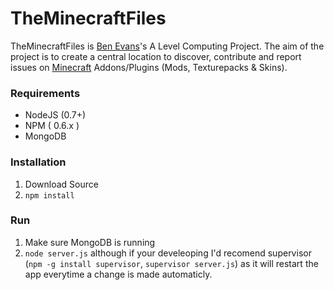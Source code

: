 # TheMinecraftFiles

TheMinecraftFiles is [Ben Evans](http://bensbit.co.uk)'s A Level Computing Project. The aim of the project is to create a central location to discover, contribute and report issues on [Minecraft](http://minecraft.net) Addons/Plugins (Mods, Texturepacks & Skins).

### Requirements

* NodeJS (0.7+)
* NPM ( 0.6.x )
* MongoDB

### Installation

1. Download Source
2. `npm install`

### Run

1. Make sure MongoDB is running
2. `node server.js` although if your develeoping I'd recomend supervisor (`npm -g install supervisor`, `supervisor server.js`) as it will restart the app everytime a change is made automaticly.